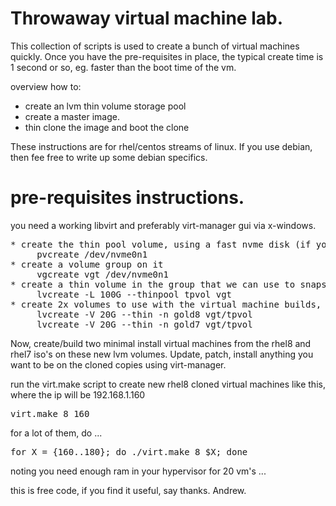 # Throwaway virtual machine lab.

This collection of scripts is used to create a bunch of virtual machines quickly.
Once you have the pre-requisites in place, the typical create time is 1 second or so, 
eg. faster than the boot time of the vm.

overview how to:
* create an lvm thin volume storage pool
* create a master image.
* thin clone the image and boot the clone

These instructions are for rhel/centos streams of linux. If you use debian, then fee free to write up some debian specifics.

# pre-requisites instructions.
you need a working libvirt and preferably virt-manager gui via x-windows.

<pre>
* create the thin pool volume, using a fast nvme disk (if you only have ssd then change nvmeXn1 to sdX)
     pvcreate /dev/nvme0n1
* create a volume group on it
     vgcreate vgt /dev/nvme0n1
* create a thin volume in the group that we can use to snapshot
     lvcreate -L 100G --thinpool tpvol vgt
* create 2x volumes to use with the virtual machine builds,  1 for rhel8, 1 for rhel7
     lvcreate -V 20G --thin -n gold8 vgt/tpvol
     lvcreate -V 20G --thin -n gold7 vgt/tpvol
</pre>

Now, create/build two minimal install virtual machines from the rhel8 and rhel7 iso's on these new lvm volumes. Update, patch, install anything you want to be on the cloned copies using virt-manager.

run the virt.make script to create new rhel8 cloned virtual machines like this, where the ip will be 192.168.1.160
<pre>virt.make 8 160</pre>

for a lot of them, do ...
<pre>for X = {160..180}; do ./virt.make 8 $X; done</pre>
noting you need enough ram in your hypervisor for 20 vm's ...

this is free code, if you find it useful, say thanks.
Andrew.
